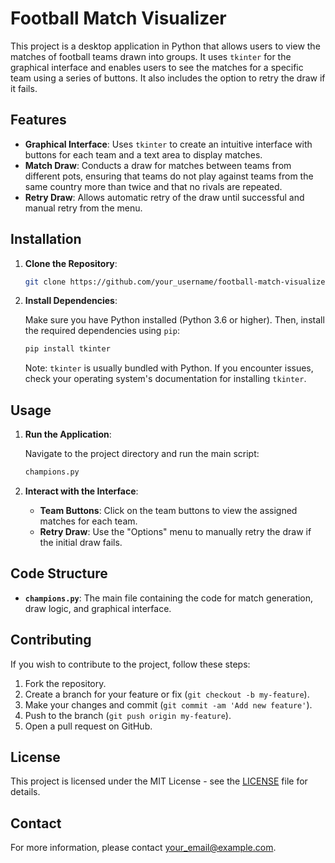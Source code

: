 # Football Match Visualizer

This project is a desktop application in Python that allows users to view the matches of football teams drawn into groups. It uses `tkinter` for the graphical interface and enables users to see the matches for a specific team using a series of buttons. It also includes the option to retry the draw if it fails.

## Features

- **Graphical Interface**: Uses `tkinter` to create an intuitive interface with buttons for each team and a text area to display matches.
- **Match Draw**: Conducts a draw for matches between teams from different pots, ensuring that teams do not play against teams from the same country more than twice and that no rivals are repeated.
- **Retry Draw**: Allows automatic retry of the draw until successful and manual retry from the menu.

## Installation

1. **Clone the Repository**:

    ```bash
    git clone https://github.com/your_username/football-match-visualizer.git
    ```

2. **Install Dependencies**:

    Make sure you have Python installed (Python 3.6 or higher). Then, install the required dependencies using `pip`:

    ```bash
    pip install tkinter
    ```

    Note: `tkinter` is usually bundled with Python. If you encounter issues, check your operating system's documentation for installing `tkinter`.

## Usage

1. **Run the Application**:

    Navigate to the project directory and run the main script:

    ```bash
    champions.py
    ```

2. **Interact with the Interface**:

    - **Team Buttons**: Click on the team buttons to view the assigned matches for each team.
    - **Retry Draw**: Use the "Options" menu to manually retry the draw if the initial draw fails.

## Code Structure

- **`champions.py`**: The main file containing the code for match generation, draw logic, and graphical interface.

## Contributing

If you wish to contribute to the project, follow these steps:

1. Fork the repository.
2. Create a branch for your feature or fix (`git checkout -b my-feature`).
3. Make your changes and commit (`git commit -am 'Add new feature'`).
4. Push to the branch (`git push origin my-feature`).
5. Open a pull request on GitHub.

## License

This project is licensed under the MIT License - see the [LICENSE](LICENSE) file for details.

## Contact

For more information, please contact [your_email@example.com](mailto:your_email@example.com).
